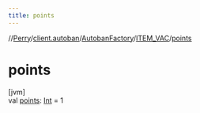 ```yaml
---
title: points
---
```

//[Perry](../../../../index.html)/[client.autoban](../../index.html)/[AutobanFactory](../index.html)/[ITEM_VAC](index.html)/[points](points.html)



# points



[jvm]\
val [points](points.html): [Int](https://kotlinlang.org/api/latest/jvm/stdlib/kotlin/-int/index.html) = 1




